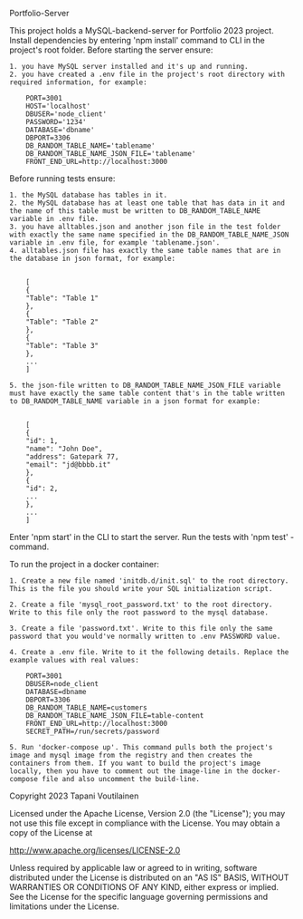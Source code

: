 Portfolio-Server

This project holds a MySQL-backend-server for Portfolio 2023 project. Install dependencies by entering 'npm install' command to CLI in the project's root folder. Before starting the server ensure:

    1. you have MySQL server installed and it's up and running.
    2. you have created a .env file in the project's root directory with required information, for example:

        PORT=3001
        HOST='localhost'
        DBUSER='node_client'
        PASSWORD='1234'
        DATABASE='dbname'
        DBPORT=3306
        DB_RANDOM_TABLE_NAME='tablename'
        DB_RANDOM_TABLE_NAME_JSON_FILE='tablename'
    	FRONT_END_URL=http://localhost:3000

Before running tests ensure:

    1. the MySQL database has tables in it.
    2. the MySQL database has at least one table that has data in it and the name of this table must be written to DB_RANDOM_TABLE_NAME variable in .env file.
    3. you have alltables.json and another json file in the test folder with exactly the same name specified in the DB_RANDOM_TABLE_NAME_JSON variable in .env file, for example 'tablename.json'.
    4. alltables.json file has exactly the same table names that are in the database in json format, for example:


        [
        {
        "Table": "Table 1"
        },
        {
        "Table": "Table 2"
        },
        {
        "Table": "Table 3"
        },
        ...
        ]

    5. the json-file written to DB_RANDOM_TABLE_NAME_JSON_FILE variable must have exactly the same table content that's in the table written to DB_RANDOM_TABLE_NAME variable in a json format for example:


        [
        {
        "id": 1,
        "name": "John Doe",
        "address": Gatepark 77,
        "email": "jd@bbbb.it"
        },
        {
        "id": 2,
        ...
        },
        ...
        ]

Enter 'npm start' in the CLI to start the server. Run the tests with 'npm test' -command.

To run the project in a docker container:

    1. Create a new file named 'initdb.d/init.sql' to the root directory. This is the file you should write your SQL initialization script.
    
    2. Create a file 'mysql_root_password.txt' to the root directory. Write to this file only the root password to the mysql database.

    3. Create a file 'password.txt'. Write to this file only the same password that you would've normally written to .env PASSWORD value.

    4. Create a .env file. Write to it the following details. Replace the example values with real values:

        PORT=3001
        DBUSER=node_client
        DATABASE=dbname
        DBPORT=3306
        DB_RANDOM_TABLE_NAME=customers
        DB_RANDOM_TABLE_NAME_JSON_FILE=table-content
        FRONT_END_URL=http://localhost:3000
        SECRET_PATH=/run/secrets/password

    5. Run 'docker-compose up'. This command pulls both the project's image and mysql image from the registry and then creates the containers from them. If you want to build the project's image locally, then you have to comment out the image-line in the docker-compose file and also uncomment the build-line.

Copyright 2023 Tapani Voutilainen

Licensed under the Apache License, Version 2.0 (the "License"); you may not use this file except in compliance with the License. You may obtain a copy of the License at

http://www.apache.org/licenses/LICENSE-2.0

Unless required by applicable law or agreed to in writing, software distributed under the License is distributed on an "AS IS" BASIS, WITHOUT WARRANTIES OR CONDITIONS OF ANY KIND, either express or implied. See the License for the specific language governing permissions and limitations under the License.
